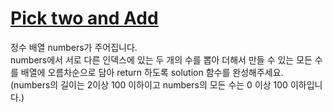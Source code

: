 # [Pick two and Add](https://oneonlee.github.io/Vanilla-JS/01.%20Algorithms/01.%20Pick%20two%20and%20Add)

정수 배열 numbers가 주어집니다.<br/>
numbers에서 서로 다른 인덱스에 있는
두 개의 수를 뽑아 더해서 만들 수 있는 모든 수를 배열에 오름차순으로 담아
return 하도록 solution 함수를 완성해주세요. <br/>
(numbers의 길이는 2이상 100 이하이고 numbers의 모든 수는 0 이상 100 이하입니다.)
